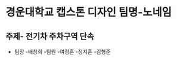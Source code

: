 경운대학교 캡스톤 디자인 팀명-노네임
=====================================
주제- 전기차 주차구역 단속
-------------------------------------
- 팀장 
-배창희
  -팀원 
  -여정훈
  -정지훈
  -김형준
